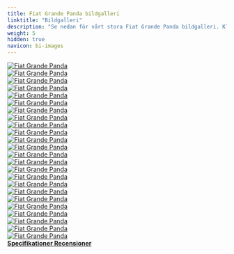 ```yaml
---
title: Fiat Grande Panda bildgalleri
linktitle: "Bildgalleri"
description: "Se nedan för vårt stora Fiat Grande Panda bildgalleri. Klicka på bilderna för högupplösta versioner."
weight: 5
hidden: true
navicon: bi-images
---
```

<!-- markdownlint-disable MD033 -->
<div class="row" id ="my-gallery">
	<div class="pswp-grid-item col-6 col-md-4">
		<a href="https://media.evkx.net/multimedia/models/fiat/grande_panda/grande_panda/charging_1.JPG"
data-pswp-src="https://media.evkx.net/multimedia/models/fiat/grande_panda/grande_panda/charging_1.JPG"
data-pswp-width="3000"
data-pswp-height="1999" 
target="_blank">
			<img src="https://media.evkx.net/multimedia/models/fiat/grande_panda/grande_panda/charging_1_xst.JPG" alt="Fiat Grande Panda" class="img-fluid " />
		</a>
	</div>
	<div class="pswp-grid-item col-6 col-md-4">
		<a href="https://media.evkx.net/multimedia/models/fiat/grande_panda/grande_panda/charging_2.JPG"
data-pswp-src="https://media.evkx.net/multimedia/models/fiat/grande_panda/grande_panda/charging_2.JPG"
data-pswp-width="3000"
data-pswp-height="2000" 
target="_blank">
			<img src="https://media.evkx.net/multimedia/models/fiat/grande_panda/grande_panda/charging_2_xst.JPG" alt="Fiat Grande Panda" class="img-fluid " />
		</a>
	</div>
	<div class="pswp-grid-item col-6 col-md-4">
		<a href="https://media.evkx.net/multimedia/models/fiat/grande_panda/grande_panda/details_1.jpg"
data-pswp-src="https://media.evkx.net/multimedia/models/fiat/grande_panda/grande_panda/details_1.jpg"
data-pswp-width="3000"
data-pswp-height="2000" 
target="_blank">
			<img src="https://media.evkx.net/multimedia/models/fiat/grande_panda/grande_panda/details_1_xst.jpg" alt="Fiat Grande Panda" class="img-fluid " />
		</a>
	</div>
	<div class="pswp-grid-item col-6 col-md-4">
		<a href="https://media.evkx.net/multimedia/models/fiat/grande_panda/grande_panda/details_2.jpg"
data-pswp-src="https://media.evkx.net/multimedia/models/fiat/grande_panda/grande_panda/details_2.jpg"
data-pswp-width="3000"
data-pswp-height="2000" 
target="_blank">
			<img src="https://media.evkx.net/multimedia/models/fiat/grande_panda/grande_panda/details_2_xst.jpg" alt="Fiat Grande Panda" class="img-fluid " />
		</a>
	</div>
	<div class="pswp-grid-item col-6 col-md-4">
		<a href="https://media.evkx.net/multimedia/models/fiat/grande_panda/grande_panda/details_3.jpg"
data-pswp-src="https://media.evkx.net/multimedia/models/fiat/grande_panda/grande_panda/details_3.jpg"
data-pswp-width="3000"
data-pswp-height="2101" 
target="_blank">
			<img src="https://media.evkx.net/multimedia/models/fiat/grande_panda/grande_panda/details_3_xst.jpg" alt="Fiat Grande Panda" class="img-fluid " />
		</a>
	</div>
	<div class="pswp-grid-item col-6 col-md-4">
		<a href="https://media.evkx.net/multimedia/models/fiat/grande_panda/grande_panda/details_4.jpg"
data-pswp-src="https://media.evkx.net/multimedia/models/fiat/grande_panda/grande_panda/details_4.jpg"
data-pswp-width="3000"
data-pswp-height="1831" 
target="_blank">
			<img src="https://media.evkx.net/multimedia/models/fiat/grande_panda/grande_panda/details_4_xst.jpg" alt="Fiat Grande Panda" class="img-fluid " />
		</a>
	</div>
	<div class="pswp-grid-item col-6 col-md-4">
		<a href="https://media.evkx.net/multimedia/models/fiat/grande_panda/grande_panda/details_5.jpg"
data-pswp-src="https://media.evkx.net/multimedia/models/fiat/grande_panda/grande_panda/details_5.jpg"
data-pswp-width="3000"
data-pswp-height="1765" 
target="_blank">
			<img src="https://media.evkx.net/multimedia/models/fiat/grande_panda/grande_panda/details_5_xst.jpg" alt="Fiat Grande Panda" class="img-fluid " />
		</a>
	</div>
	<div class="pswp-grid-item col-6 col-md-4">
		<a href="https://media.evkx.net/multimedia/models/fiat/grande_panda/grande_panda/details_6.jpg"
data-pswp-src="https://media.evkx.net/multimedia/models/fiat/grande_panda/grande_panda/details_6.jpg"
data-pswp-width="3000"
data-pswp-height="2000" 
target="_blank">
			<img src="https://media.evkx.net/multimedia/models/fiat/grande_panda/grande_panda/details_6_xst.jpg" alt="Fiat Grande Panda" class="img-fluid " />
		</a>
	</div>
	<div class="pswp-grid-item col-6 col-md-4">
		<a href="https://media.evkx.net/multimedia/models/fiat/grande_panda/grande_panda/exterior_1.jpg"
data-pswp-src="https://media.evkx.net/multimedia/models/fiat/grande_panda/grande_panda/exterior_1.jpg"
data-pswp-width="3000"
data-pswp-height="1577" 
target="_blank">
			<img src="https://media.evkx.net/multimedia/models/fiat/grande_panda/grande_panda/exterior_1_xst.jpg" alt="Fiat Grande Panda" class="img-fluid " />
		</a>
	</div>
	<div class="pswp-grid-item col-6 col-md-4">
		<a href="https://media.evkx.net/multimedia/models/fiat/grande_panda/grande_panda/exterior_2.jpg"
data-pswp-src="https://media.evkx.net/multimedia/models/fiat/grande_panda/grande_panda/exterior_2.jpg"
data-pswp-width="3000"
data-pswp-height="2000" 
target="_blank">
			<img src="https://media.evkx.net/multimedia/models/fiat/grande_panda/grande_panda/exterior_2_xst.jpg" alt="Fiat Grande Panda" class="img-fluid " />
		</a>
	</div>
	<div class="pswp-grid-item col-6 col-md-4">
		<a href="https://media.evkx.net/multimedia/models/fiat/grande_panda/grande_panda/exterior_3.jpg"
data-pswp-src="https://media.evkx.net/multimedia/models/fiat/grande_panda/grande_panda/exterior_3.jpg"
data-pswp-width="3000"
data-pswp-height="2000" 
target="_blank">
			<img src="https://media.evkx.net/multimedia/models/fiat/grande_panda/grande_panda/exterior_3_xst.jpg" alt="Fiat Grande Panda" class="img-fluid " />
		</a>
	</div>
	<div class="pswp-grid-item col-6 col-md-4">
		<a href="https://media.evkx.net/multimedia/models/fiat/grande_panda/grande_panda/exterior_4.jpg"
data-pswp-src="https://media.evkx.net/multimedia/models/fiat/grande_panda/grande_panda/exterior_4.jpg"
data-pswp-width="3000"
data-pswp-height="1673" 
target="_blank">
			<img src="https://media.evkx.net/multimedia/models/fiat/grande_panda/grande_panda/exterior_4_xst.jpg" alt="Fiat Grande Panda" class="img-fluid " />
		</a>
	</div>
	<div class="pswp-grid-item col-6 col-md-4">
		<a href="https://media.evkx.net/multimedia/models/fiat/grande_panda/grande_panda/exterior_5.jpg"
data-pswp-src="https://media.evkx.net/multimedia/models/fiat/grande_panda/grande_panda/exterior_5.jpg"
data-pswp-width="3000"
data-pswp-height="1722" 
target="_blank">
			<img src="https://media.evkx.net/multimedia/models/fiat/grande_panda/grande_panda/exterior_5_xst.jpg" alt="Fiat Grande Panda" class="img-fluid " />
		</a>
	</div>
	<div class="pswp-grid-item col-6 col-md-4">
		<a href="https://media.evkx.net/multimedia/models/fiat/grande_panda/grande_panda/exterior_6.jpg"
data-pswp-src="https://media.evkx.net/multimedia/models/fiat/grande_panda/grande_panda/exterior_6.jpg"
data-pswp-width="3000"
data-pswp-height="2000" 
target="_blank">
			<img src="https://media.evkx.net/multimedia/models/fiat/grande_panda/grande_panda/exterior_6_xst.jpg" alt="Fiat Grande Panda" class="img-fluid " />
		</a>
	</div>
	<div class="pswp-grid-item col-6 col-md-4">
		<a href="https://media.evkx.net/multimedia/models/fiat/grande_panda/grande_panda/frontseats_1.jpg"
data-pswp-src="https://media.evkx.net/multimedia/models/fiat/grande_panda/grande_panda/frontseats_1.jpg"
data-pswp-width="3000"
data-pswp-height="2000" 
target="_blank">
			<img src="https://media.evkx.net/multimedia/models/fiat/grande_panda/grande_panda/frontseats_1_xst.jpg" alt="Fiat Grande Panda" class="img-fluid " />
		</a>
	</div>
	<div class="pswp-grid-item col-6 col-md-4">
		<a href="https://media.evkx.net/multimedia/models/fiat/grande_panda/grande_panda/frontseats_2.jpg"
data-pswp-src="https://media.evkx.net/multimedia/models/fiat/grande_panda/grande_panda/frontseats_2.jpg"
data-pswp-width="3000"
data-pswp-height="2000" 
target="_blank">
			<img src="https://media.evkx.net/multimedia/models/fiat/grande_panda/grande_panda/frontseats_2_xst.jpg" alt="Fiat Grande Panda" class="img-fluid " />
		</a>
	</div>
	<div class="pswp-grid-item col-6 col-md-4">
		<a href="https://media.evkx.net/multimedia/models/fiat/grande_panda/grande_panda/headlights_1.jpg"
data-pswp-src="https://media.evkx.net/multimedia/models/fiat/grande_panda/grande_panda/headlights_1.jpg"
data-pswp-width="3000"
data-pswp-height="2000" 
target="_blank">
			<img src="https://media.evkx.net/multimedia/models/fiat/grande_panda/grande_panda/headlights_1_xst.jpg" alt="Fiat Grande Panda" class="img-fluid " />
		</a>
	</div>
	<div class="pswp-grid-item col-6 col-md-4">
		<a href="https://media.evkx.net/multimedia/models/fiat/grande_panda/grande_panda/interiorstorage_1.jpg"
data-pswp-src="https://media.evkx.net/multimedia/models/fiat/grande_panda/grande_panda/interiorstorage_1.jpg"
data-pswp-width="3000"
data-pswp-height="2000" 
target="_blank">
			<img src="https://media.evkx.net/multimedia/models/fiat/grande_panda/grande_panda/interiorstorage_1_xst.jpg" alt="Fiat Grande Panda" class="img-fluid " />
		</a>
	</div>
	<div class="pswp-grid-item col-6 col-md-4">
		<a href="https://media.evkx.net/multimedia/models/fiat/grande_panda/grande_panda/interior_1.jpg"
data-pswp-src="https://media.evkx.net/multimedia/models/fiat/grande_panda/grande_panda/interior_1.jpg"
data-pswp-width="3000"
data-pswp-height="1673" 
target="_blank">
			<img src="https://media.evkx.net/multimedia/models/fiat/grande_panda/grande_panda/interior_1_xst.jpg" alt="Fiat Grande Panda" class="img-fluid " />
		</a>
	</div>
	<div class="pswp-grid-item col-6 col-md-4">
		<a href="https://media.evkx.net/multimedia/models/fiat/grande_panda/grande_panda/main_1.jpg"
data-pswp-src="https://media.evkx.net/multimedia/models/fiat/grande_panda/grande_panda/main_1.jpg"
data-pswp-width="3000"
data-pswp-height="1757" 
target="_blank">
			<img src="https://media.evkx.net/multimedia/models/fiat/grande_panda/grande_panda/main_1_xst.jpg" alt="Fiat Grande Panda" class="img-fluid " />
		</a>
	</div>
	<div class="pswp-grid-item col-6 col-md-4">
		<a href="https://media.evkx.net/multimedia/models/fiat/grande_panda/grande_panda/screens_1.jpg"
data-pswp-src="https://media.evkx.net/multimedia/models/fiat/grande_panda/grande_panda/screens_1.jpg"
data-pswp-width="3000"
data-pswp-height="2000" 
target="_blank">
			<img src="https://media.evkx.net/multimedia/models/fiat/grande_panda/grande_panda/screens_1_xst.jpg" alt="Fiat Grande Panda" class="img-fluid " />
		</a>
	</div>
	<div class="pswp-grid-item col-6 col-md-4">
		<a href="https://media.evkx.net/multimedia/models/fiat/grande_panda/grande_panda/screens_2.jpg"
data-pswp-src="https://media.evkx.net/multimedia/models/fiat/grande_panda/grande_panda/screens_2.jpg"
data-pswp-width="3000"
data-pswp-height="2000" 
target="_blank">
			<img src="https://media.evkx.net/multimedia/models/fiat/grande_panda/grande_panda/screens_2_xst.jpg" alt="Fiat Grande Panda" class="img-fluid " />
		</a>
	</div>
	<div class="pswp-grid-item col-6 col-md-4">
		<a href="https://media.evkx.net/multimedia/models/fiat/grande_panda/grande_panda/secondrowesats_1.jpg"
data-pswp-src="https://media.evkx.net/multimedia/models/fiat/grande_panda/grande_panda/secondrowesats_1.jpg"
data-pswp-width="3000"
data-pswp-height="2005" 
target="_blank">
			<img src="https://media.evkx.net/multimedia/models/fiat/grande_panda/grande_panda/secondrowesats_1_xst.jpg" alt="Fiat Grande Panda" class="img-fluid " />
		</a>
	</div>
	<div class="pswp-grid-item col-6 col-md-4">
		<a href="https://media.evkx.net/multimedia/models/fiat/grande_panda/grande_panda/trunk_1.jpg"
data-pswp-src="https://media.evkx.net/multimedia/models/fiat/grande_panda/grande_panda/trunk_1.jpg"
data-pswp-width="3000"
data-pswp-height="1782" 
target="_blank">
			<img src="https://media.evkx.net/multimedia/models/fiat/grande_panda/grande_panda/trunk_1_xst.jpg" alt="Fiat Grande Panda" class="img-fluid " />
		</a>
	</div>
</div>
<script type="module">
  import PhotoSwipeLightbox from '/js/photoswipe-lightbox.esm.js';
    const lightbox = new PhotoSwipeLightbox({
       gallery: '#my-gallery',
        children: 'a',
        pswpModule: () => import('/js/photoswipe.esm.js')
    });
lightbox.init();
</script>
<div class="mt-3 mb-3">
<a href="../specifications/" class="text-decoration-none text-black">
<strong><i class="bi-arrow-left"></i> Specifikationer </strong>
</a>
<a href="../reviews/" class="text-decoration-none text-black float-end">
<strong>Recensioner <i class="bi-arrow-right"></i></strong>
</a>
</div>
